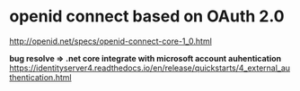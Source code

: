 # openid connect based on OAuth 2.0  
http://openid.net/specs/openid-connect-core-1_0.html  


**bug resolve => .net core integrate with microsoft account auhentication**  
https://identityserver4.readthedocs.io/en/release/quickstarts/4_external_authentication.html  

